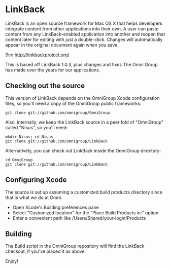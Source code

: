 LinkBack
========

LinkBack is an open source framework for Mac OS X that helps developers integrate content from other applications into their own. A user can paste content from any LinkBack-enabled application into another and reopen that content later for editing with just a double-click. Changes will automatically appear in the original document again when you save.

See <http://linkbackproject.org/>

This is based off LinkBack 1.0.3, plus changes and fixes The Omni Group has made over the years for our applications.

Checking out the source
-----------------------

This version of LinkBack depends on the OmniGroup Xcode configuration files, so you'll need a copy of the OmniGroup public frameworks:

	git clone git://github.com/omnigroup/OmniGroup

Also, internally, we keep the LinkBack source in a peer fold of "OmniGroup" called "Nisus", so you'll need:

	mkdir Nisus; cd Nisus
	git clone git://github.com/omnigroup/LinkBack

Alternatively, you can check out LinkBack inside the OmniGroup directory:

	cd OmniGroup
	git clone git://github.com/omnigroup/LinkBack


Configuring Xcode
------------------

The source is set up assuming a customized build products directory since that is what we do at Omni.

- Open Xcode's Building preferences pane
- Select "Customized location" for the "Place Build Products in:" option
- Enter a convenient path like /Users/Shared/your-login/Products

Building
--------

The Build script in the OmniGroup repository will find the LinkBack checkout, if you've placed it as above.

Enjoy!
